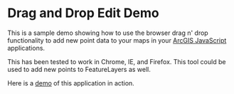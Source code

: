 # Drag and Drop Edit Demo

This is a sample demo showing how to use the browser drag n' drop
functionality to add new point data to your maps
in your [ArcGIS JavaScript] applications.

This has been tested to work in Chrome, IE, and Firefox.
This tool could be used to add new points to FeatureLayers as well.

Here is a [demo] of this application in action.

[ArcGIS JavaScript]: http://help.arcgis.com/en/webapi/javascript/arcgis/index.html
[demo]: http://www.odoe.net/apps/dndeditdemo/
